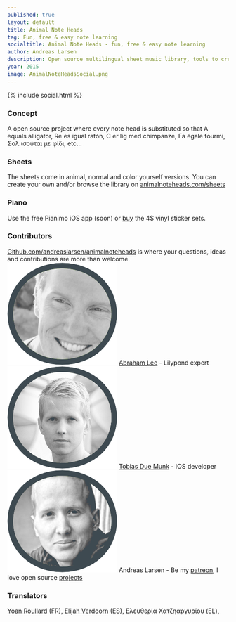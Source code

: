 ```yaml
---
published: true
layout: default
title: Animal Note Heads
tag: Fun, free & easy note learning
socialtitle: Animal Note Heads - fun, free & easy note learning
author: Andreas Larsen
description: Open source multilingual sheet music library, tools to create your own sheet music, iOS app and much more - all free. 
year: 2015
image: AnimalNoteHeadsSocial.png
---
```


{% include social.html %}

### Concept
A open source project where every note head is substituted so that A equals alligator, Re es igual ratón, C er lig med chimpanze, Fa égale fourmi, Σολ ισούται με φίδι, etc...

### Sheets
The sheets come in animal, normal and color yourself versions. You can create your own and/or browse the library on [animalnoteheads.com/sheets](http://animalnoteheads.com/sheets)

### Piano
Use the free Pianimo iOS app (soon) or [buy](http://www.redbubble.com/people/animalnoteheads/shop/) the 4$ vinyl sticker sets.

### Contributors
[Github.com/andreaslarsen/animalnoteheads](https://github.com/andreaslarsen/animalnoteheads) is where your questions, ideas and contributions are more than welcome.  
<span id="contri">
![Abraham](assets/img/abraham.png) [Abraham Lee](http://fonts.openlilylib.org) - Lilypond expert  
![Tobias](assets/img/tobi.png) [Tobias Due Munk](https://twitter.com/tobiasdm) - iOS developer  
![Andreas](assets/img/me.png) Andreas Larsen - Be my [patreon](https://www.patreon.com/andreaslarsen), I love open source [projects](https://github.com/andreaslarsen?tab=repositories)
</span>

### Translators
[Yoan Roullard](http://yoanroullard.fr) (FR), [Elijah Verdoorn](https://twitter.com/elijahverdoorn) (ES), Ελευθερία Χατζηαργυρίου (EL),

<!--
### Affilliates
I'm interested in a company/organisation/foundation that would support the project in turn for e.g. "brought to you by ..." - I'd like to devote more time to the project and possibly make it completely free for everyone to use.-->
